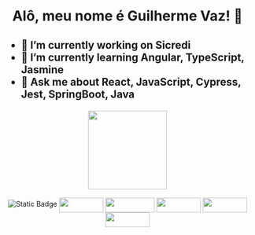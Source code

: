<h1>
  <p align='center'> 
    Alô, meu nome é Guilherme Vaz! 👋 
  </p>
</h1>

<h2>
  <ul>
    <li>🔭 I’m currently working on Sicredi</li>
    <li>🌱 I’m currently learning Angular, TypeScript, Jasmine</li>
    <li>💬 Ask me about React, JavaScript, Cypress, Jest, SpringBoot, Java</li>
  </ul>
</h2>

<div align="center">
  <img height="160em" src="https://github-readme-stats.vercel.app/api/top-langs/?username=guilhermevaz&layout=compact&langs_count=7&theme=dark"/>
</div>

<div align="center" style="display: inline_block"><br>
  <img alt="Static Badge" src="https://img.shields.io/badge/REACT-2B303B?style=for-the-badge&logo=react&logoColor=149ECA">
  <img align="center" height="30" width="90" src="https://img.shields.io/badge/Python-3776AB?style=for-the-badge&logo=python&logoColor=white">
  <img align="center" height="30" width="100" src="https://img.shields.io/badge/JavaScript-F7DF1E?style=for-the-badge&logo=javascript&logoColor=black">
  <img align="center" height="30" width="90" src="https://img.shields.io/badge/Java-ED8B00?style=for-the-badge&logo=java&logoColor=white">
  <img align="center" height="30" width="90" src="https://img.shields.io/badge/HTML5-E34F26?style=for-the-badge&logo=html5&logoColor=white">
  <img align="center" height="30" width="90" src="https://img.shields.io/badge/CSS3-1572B6?style=for-the-badge&logo=css3&logoColor=white"> 
</div>
